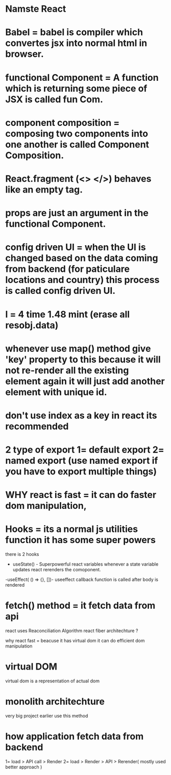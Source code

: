 # Namste React

# Babel = babel is compiler which convertes jsx into normal html in browser.

# functional Component = A function which is returning some piece of JSX is called fun Com.

# component composition = composing two components into one another is called Component Composition.

# React.fragment (<> </>) behaves like an empty tag.

# props are just an argument in the functional Component.

# config driven UI = when the UI is changed based on the data coming from backend (for paticulare locations and country) this process is called config driven UI.

# l = 4 time 1.48 mint (erase all resobj.data)

# whenever use map() method give 'key' property to this because it will not re-render all the existing element again it will just add another element with unique id.

# don't use index as a key in react its recommended

# 2 type of export 1= default export 2= named export (use named export if you have to export multiple things)

# WHY react is fast = it can do faster dom manipulation,

# Hooks = its a normal js utilities function it has some super powers

there is 2 hooks

- useState() - Superpowerful react variables
  whenever a state variable updates react rerenders the comoponent.

-useEffect( () => {}, [])- useeffect callback function is called after body is rendered

# fetch() method = it fetch data from api

react uses Reaconciliation Algorithm
react fiber architechture ?

why react fast = beacuse it has virtual dom it can do efficient dom manipulation

# virtual DOM

virtual dom is a representation of actual dom

# monolith architechture

very big project earlier use this method

# how application fetch data from backend

1= load > API call > Render
2= load > Render > API > Rerender( mostly used better approach )
